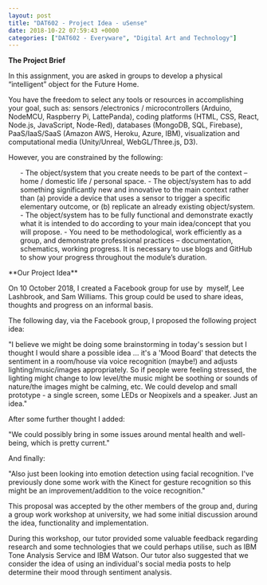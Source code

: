 ```yaml
---
layout: post
title: "DAT602 - Project Idea - uSense"
date: 2018-10-22 07:59:43 +0000
categories: ["DAT602 - Everyware", "Digital Art and Technology"]
---
```


**The Project Brief**

In this assignment, you are asked in groups to develop a physical “intelligent” object for the Future Home.

You have the freedom to select any tools or resources in accomplishing your goal, such as: sensors /electronics / microcontrollers (Arduino, NodeMCU, Raspberry Pi, LattePanda), coding platforms (HTML, CSS, React, Node.js, JavaScript, Node-Red), databases (MongoDB, SQL, Firebase), PaaS/IaaS/SaaS (Amazon AWS, Heroku, Azure, IBM), visualization and computational media (Unity/Unreal, WebGL/Three.js, D3).

However, you are constrained by the following:
<ol>
 	- The object/system that you create needs to be part of the context – home / domestic life / personal space.
 	- The object/system has to add something significantly new and innovative to the main context rather than (a) provide a device that uses a sensor to trigger a specific elementary outcome, or (b) replicate an already existing object/system.
 	- The object/system has to be fully functional and demonstrate exactly what it is intended to do according to your main idea/concept that you will propose.
 	- You need to be methodological, work efficiently as a group, and demonstrate professional practices – documentation, schematics, working progress. It is necessary to use blogs and GitHub to show your progress throughout the module’s duration.
</ol>
**Our Project Idea**

On 10 October 2018, I created a Facebook group for use by  myself, Lee Lashbrook, and Sam Williams. This group could be used to share ideas, thoughts and progress on an informal basis.

The following day, via the Facebook group, I proposed the following project idea:

"I believe we might be doing some brainstorming in today's session but I thought I would share a possible idea ... it's a 'Mood Board' that detects the sentiment in a room/house via voice recognition (maybe!) and adjusts lighting/music/images appropriately. So if people were feeling stressed, the lighting might change to low level/the music might be soothing or sounds of nature/the images might be calming, etc. We could develop and small prototype - a single screen, some LEDs or Neopixels and a speaker. Just an idea."

After some further thought I added:

"We could possibly bring in some issues around mental health and well-being, which is pretty current."

And finally:

"Also just been looking into emotion detection using facial recognition. I've previously done some work with the Kinect for gesture recognition so this might be an improvement/addition to the voice recognition."

This proposal was accepted by the other members of the group and, during a group work workshop at university, we had some initial discussion around the idea, functionality and implementation.

During this workshop, our tutor provided some valuable feedback regarding research and some technologies that we could perhaps utilise, such as IBM Tone Analysis Service and IBM Watson. Our tutor also suggested that we consider the idea of using an individual's social media posts to help determine their mood through sentiment analysis.